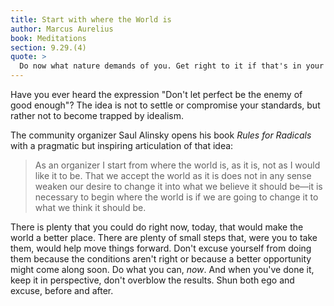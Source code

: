 ```yaml
---
title: Start with where the World is
author: Marcus Aurelius
book: Meditations
section: 9.29.(4)
quote: >
  Do now what nature demands of you. Get right to it if that's in your power. Don't look around to see if people will know about it. Don't await the perfection of Plato's _Republic_, but be satisfied with even the smallest step forward and regard the outcome as a small thing.
---
```


Have you ever heard the expression "Don't let perfect be the enemy of good enough"? The idea is not to settle or compromise your standards, but rather not to become trapped by idealism.

The community organizer Saul Alinsky opens his book _Rules for Radicals_ with a pragmatic but inspiring articulation of that idea:

> As an organizer I start from where the world is, as it is, not as I would like it to be. That we accept the world as it is does not in any sense weaken our desire to change it into what we believe it should be—it is necessary to begin where the world is if we are going to change it to what we think it should be.

There is plenty that you could do right now, today, that would make the world a better place. There are plenty of small steps that, were you to take them, would help move things forward. Don't excuse yourself from doing them because the conditions aren't right or because a better opportunity might come along soon. Do what you can, _now_. And when you've done it, keep it in perspective, don't overblow the results. Shun both ego and excuse, before and after.

